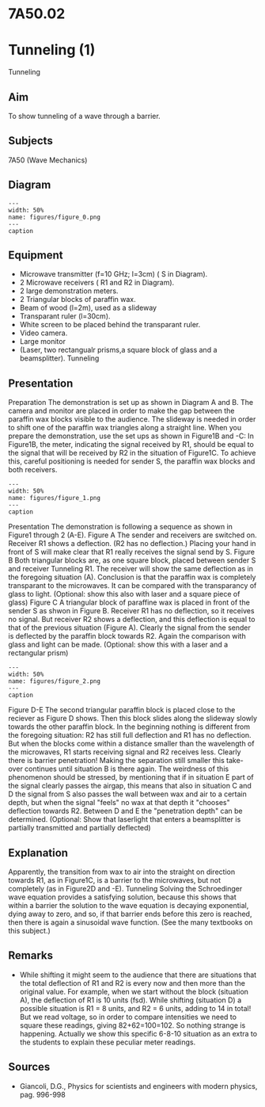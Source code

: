# 7A50.02 
  # Tunneling (1) 
 Tunneling   
  
## Aim   
 To show tunneling of a wave through a barrier.    
  
## Subjects   
 7A50 (Wave Mechanics)   
  
## Diagram   
    
```{figure} figures/figure_0.png  
---  
width: 50%  
name: figures/figure_0.png  
---  
caption  
``` 
     
  
## Equipment   
 
 *  Microwave transmitter (f=10 GHz; l=3cm) ( S in Diagram). 
 *  2 Microwave receivers ( R1 and R2 in Diagram). 
 *  2 large demonstration meters. 
 *  2 Triangular blocks of paraffin wax. 
 *  Beam of wood (l=2m), used as a slideway 
 *  Transparant ruler (l=30cm). 
 *  White screen to be placed behind the transparant ruler. 
 *  Video camera. 
 *  Large monitor 
 *  (Laser, two rectangualr prisms,a square block of glass and a beamsplitter). Tunneling
    
  
## Presentation   
 Preparation The demonstration is set up as shown in Diagram A and B. The camera and monitor are placed in order to make the gap between the paraffin wax blocks visible to the audience. The slideway is needed in order to shift one of the paraffin wax triangles along a straight line. When you prepare the demonstration, use the set ups as shown in Figure1B and -C: In Figure1B, the meter, indicating the signal received by R1, should be equal to the signal that will be received by R2 in the situation of Figure1C. To achieve this, careful positioning is needed for sender S, the paraffin wax blocks and both receivers.     
```{figure} figures/figure_1.png  
---  
width: 50%  
name: figures/figure_1.png  
---  
caption  
``` 
 Presentation The demonstration is following a sequence as shown in Figure1 through 2 (A-E). Figure A The sender and receivers are switched on. Receiver R1 shows a deflection. (R2 has no deflection.) Placing your hand in front of S will make clear that R1 really receives the signal send by S. Figure B Both triangular blocks are, as one square block, placed between sender S and receiver Tunneling R1. The receiver will show the same deflection as in the foregoing situation (A). Conclusion is that the paraffin wax is completely transparant to the microwaves. It can be compared with the transparancy of glass to light. (Optional: show this also with laser and a square piece of glass) Figure C A triangular block of paraffine wax is placed in front of the sender S as shwon in Figure B. Receiver R1 has no deflection, so it receives no signal. But receiver R2 shows a deflection, and this deflection is equal to that of the previous situation (Figure A). Clearly the signal from the sender is deflected by the paraffin block towards R2. Again the comparison with glass and light can be made. (Optional: show this with a laser and a rectangular prism)    
```{figure} figures/figure_2.png  
---  
width: 50%  
name: figures/figure_2.png  
---  
caption  
``` 
 Figure D-E The second triangular paraffin block is placed close to the reciever as Figure D shows. Then this block slides along the slideway slowly towards the other paraffin block. In the beginning nothing is different from the foregoing situation: R2 has still full deflection and R1 has no deflection. But when the blocks come within a distance smaller than the wavelength of the microwaves, R1 starts receiving signal and R2 receives less. Clearly there is barrier penetration! Making the separation still smaller this take-over continues until situation B is there again.  The weirdness of this phenomenon should be stressed, by mentioning that if in situation E part of the signal clearly passes the airgap, this means that also in situation C and D the signal from S also passes the wall between wax and air to a certain depth, but when the signal "feels" no wax at that depth it "chooses" deflection towards R2. Between D and E the "penetration depth" can be determined. (Optional: Show that laserlight that enters a beamsplitter is partially transmitted and partially deflected)    
  
## Explanation   
 Apparently, the transition from wax to air into the straight on direction towards R1, as in Figure1C, is a barrier to the microwaves, but not completely (as in Figure2D and -E). Tunneling   Solving the Schroedinger wave equation provides a satisfying solution, because this shows that within a barrier the solution to the wave equation is decaying exponential, dying away to zero, and so, if that barrier ends before this zero is reached, then there is again a sinusoidal wave function. (See the many textbooks on this subject.)    
  
## Remarks   
 
 *  While shifting it might seem to the audience that there are situations that the total deflection of R1 and R2 is every now and then more than the original value. For example, when we start without the block (situation A), the deflection of R1 is 10 units (fsd). While shifting (situation D) a possible situation is R1 = 8 units, and R2 = 6 units, adding to 14 in total! But we read voltage, so in order to compare intensities we need to square these readings, giving 82+62=100=102. So nothing strange is happening. Actually we show this specific 6-8-10 situation as an extra to the students to explain these peculiar meter readings.
   
  
## Sources   
 
 *  Giancoli, D.G., Physics for scientists and engineers with modern physics, pag. 996-998
  
